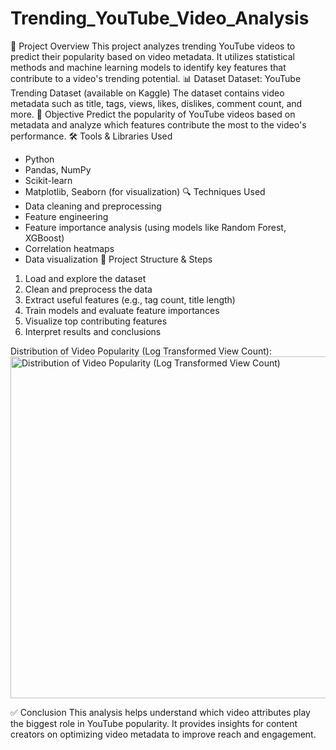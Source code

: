 # Trending_YouTube_Video_Analysis

📌 Project Overview
This project analyzes trending YouTube videos to predict their popularity based on video metadata. It utilizes statistical methods and machine learning models to identify key features that contribute to a video's trending potential.
📊 Dataset
Dataset: YouTube Trending Dataset (available on Kaggle)
The dataset contains video metadata such as title, tags, views, likes, dislikes, comment count, and more.
🎯 Objective
Predict the popularity of YouTube videos based on metadata and analyze which features contribute the most to the video's performance.
🛠️ Tools & Libraries Used
- Python
- Pandas, NumPy
- Scikit-learn
- Matplotlib, Seaborn (for visualization)
🔍 Techniques Used
- Data cleaning and preprocessing
- Feature engineering
- Feature importance analysis (using models like Random Forest, XGBoost)
- Correlation heatmaps
- Data visualization
📂 Project Structure & Steps
1. Load and explore the dataset
2. Clean and preprocess the data
3. Extract useful features (e.g., tag count, title length)
4. Train models and evaluate feature importances
5. Visualize top contributing features
6. Interpret results and conclusions

Distribution of Video Popularity (Log Transformed View Count):
<img width="868" height="547" alt="Distribution of Video Popularity (Log Transformed View Count)" src="https://github.com/user-attachments/assets/91a7bd00-74c9-45b7-89ca-8f21943bce81" />

✅ Conclusion
This analysis helps understand which video attributes play the biggest role in YouTube popularity. It provides insights for content creators on optimizing video metadata to improve reach and engagement.
